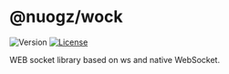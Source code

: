 # @nuogz/wock
![Version](https://img.shields.io/github/package-json/v/nuogz/wock=flat-square)
[![License](https://img.shields.io/github/license/nuogz/wock=flat-square)](https://www.gnu.org/licenses/lgpl-3.0-standalone.html)

WEB socket library based on ws and native WebSocket.
